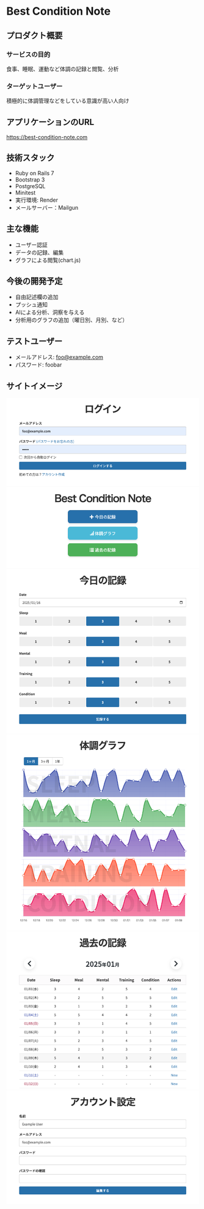 # Best Condition Note

## プロダクト概要
### サービスの目的
食事、睡眠、運動など体調の記録と閲覧、分析
### ターゲットユーザー
積極的に体調管理などをしている意識が高い人向け

## アプリケーションのURL
https://best-condition-note.com

## 技術スタック
- Ruby on Rails 7
- Bootstrap 3
- PostgreSQL
- Minitest
- 実行環境: Render
- メールサーバー：Mailgun

## 主な機能
- ユーザー認証
- データの記録、編集
- グラフによる閲覧(chart.js)

## 今後の開発予定
- 自由記述欄の追加
- プッシュ通知
- AIによる分析、洞察を与える
- 分析用のグラフの追加（曜日別、月別、など）

## テストユーザー
- メールアドレス: foo@example.com
- パスワード: foobar

## サイトイメージ
![ログイン](app/assets/images/readme/login.png)
![ホーム](app/assets/images/readme/home.png)
![今日の記録](app/assets/images/readme/form.png)
![グラフ](app/assets/images/readme/graph.png)
![記録の閲覧と編集](app/assets/images/readme/index.png)
![アカウントの編集](app/assets/images/readme/account.png)